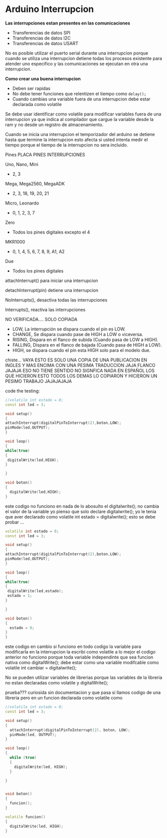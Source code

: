 # Arduino Interrupcion

**Las interrupciones estan presentes en las comunicaciones**

* Transferencias de datos SPI
* Transferencias de datos I2C
* Transferencias de datos USART

No es posible utilizar el puerto serial durante una interrupcion porque cuando se utiliza una interrupcion detiene todas los procesos existente para atender uno especifico y las comunicaciones se ejecutan en otra una interrupcion.

**Como crear una buena interrupcion**
* Deben ser rapidas
* No debe tener funciones que relentizen el tiempo como ```delay();```
* Cuando cambias una variable fuera de una interrupcion debe estar declarada como volatile

Se debe usar identificar como volatile para modificar variables fuera de una interrupcion ya que indica al compilador que cargue la variable desde la ram y no desde un registro de almacenamiento.

Cuando se inicia una interrupcion el temporizador del arduino se detiene hasta que termine la interrupcion esto afecta si usted intenta medir el tiempo porque el tiempo de la interrupcion no sera incluido.


Pines
PLACA	PINES INTERRUPCIONES

Uno, Nano, Mini	
* 2, 3

Mega, Mega2560, MegaADK	
* 2, 3, 18, 19, 20, 21

Micro, Leonardo
* 0, 1, 2, 3, 7

Zero
* Todos los pines digitales excepto el 4

MKR1000
* 0, 1, 4, 5, 6, 7, 8, 9, A1, A2

Due
* Todos los pines digitales

attachInterrupt() para iniciar una interrupcion 

detachInterrupt(pin) detiene una interrupcion

NoInterrupts(), desactiva todas las interrupciones

Interrupts(), reactiva las interrupciones

NO VERIFICADA.... SOLO COPIADA
* LOW, La interrupción se dispara cuando el pin es LOW.
* CHANGE, Se dispara cuando pase de HIGH a LOW o viceversa.
* RISING, Dispara en el flanco de subida (Cuando pasa de LOW a HIGH).
* FALLING, Dispara en el flanco de bajada (Cuando pasa de HIGH a LOW).
* HIGH, se dispara cuando el pin esta HIGH solo para el modelo due.

chiste... VAYA ESTO ES SOLO UNA COPIA DE UNA PUBLICACION EN INGLES Y MAS ENCIMA CON UNA PESIMA TRADUCCION JAJA FLANCO JAJAJA ESO NO TIENE SENTIDO NO SIGNFICA NADA EN ESPAÑOL LOS QUE HICIERON ESTO TODOS LOS DEMAS LO COPIARON Y HICIERON UN PESIMO TRABAJO JAJAJAJAJA


code the testing:

```c++
//volatile int estado = 0;
const int led = 3;

void setup()
{
attachInterrupt(digitalPinToInterrupt(2),boton,LOW);
pinMode(led,OUTPUT);
}

void loop()
{
while(true)
{
 digitalWrite(led,HIGH);
}

}

void boton()
{
  digitalWrite(led,HIGH);
}
``` 
este codigo no funciono en nada de lo abosulto el digitalwrite(); no cambia el valor de la variable yo pienso que solo declare digitalwrite(); yo le tenia que aver declarado como volatile int estado = digitalwrite(); esto se debe probar ...


```c++
volatile int estado = 0;
const int led = 3;

void setup()
{
attachInterrupt(digitalPinToInterrupt(2),boton,LOW);
pinMode(led,OUTPUT);
}

void loop()
{
while(true)
{
 digitalWrite(led,estado);
 estado = 1;
}

}

void boton()
{
  estado = 0;
}
}
```
este codigo en cambio si funciono en todo codigo la variable para modificarla en la interrupcion la escribi como volatile a lo mejor el codigo anterior no funciono porque toda variable independinte que sea funcion nativa como digitalWrite(); debe estar como una variable modifcable como volatile int cambiar = digitalwrite(); 

No se pueden utilizar variables de librerias porque las variables de la libreria no estan declaradas como volatile y digitalWrite(); 

prueba??? curiosida sin documentacion y que pasa si llamos codigo de una libreria pero en un funcion declarada como volatile como 

```c++
//volatile int estado = 0;
const int led = 3;

void setup()
{
  attachInterrupt(digitalPinToInterrupt(2), boton, LOW);
  pinMode(led, OUTPUT);
}

void loop()
{
  while (true)
  {
    digitalWrite(led, HIGH);
  }

}


void boton()
{
  funcion();
}

volatile funcion()
{
  digitalWrite(led, HIGH);
}


```
